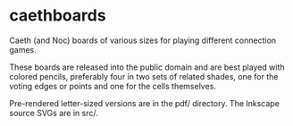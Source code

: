 # caethboards
Caeth (and Noc) boards of various sizes for playing different connection games.

These boards are released into the public domain and are best played with
colored pencils, preferably four in two sets of related shades, one for the
voting edges or points and one for the cells themselves.

Pre-rendered letter-sized versions are in the pdf/ directory.  The Inkscape
source SVGs are in src/.
